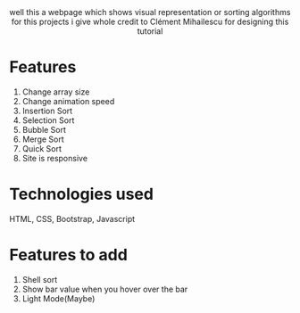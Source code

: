 <center>well this a webpage which shows visual representation or sorting algorithms for this projects i give whole credit to Clément Mihailescu for designing this tutorial</center>

# Features
1. Change array size
2. Change animation speed
3. Insertion Sort
4. Selection Sort
5. Bubble Sort
6. Merge Sort
7. Quick Sort
9. Site is responsive

# Technologies used
HTML, CSS, Bootstrap, Javascript


# Features to add
1. Shell sort
2. Show bar value when you hover over the bar
3. Light Mode(Maybe)


